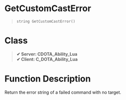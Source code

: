 # GetCustomCastError
> `string GetCustomCastError()`
# Class
> __✔ Server: CDOTA_Ability_Lua__  
> __✔ Client: C_DOTA_Ability_Lua__  
# Function Description
Return the error string of a failed command with no target.

